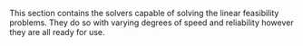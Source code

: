 This section contains the solvers capable of solving the linear feasibility problems. They do so with varying degrees of speed and reliability however they are all ready for use.
